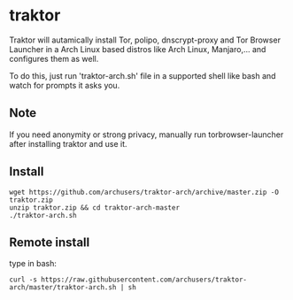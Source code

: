 # traktor
Traktor will autamically install Tor, polipo, dnscrypt-proxy and Tor Browser Launcher in a Arch Linux based distros like Arch Linux, Manjaro,... and configures them as well.

To do this, just run 'traktor-arch.sh' file in a supported shell like bash and watch for prompts it asks you.

## Note
If you need anonymity or strong privacy, manually run torbrowser-launcher after installing traktor and use it.

## Install
    wget https://github.com/archusers/traktor-arch/archive/master.zip -O traktor.zip
    unzip traktor.zip && cd traktor-arch-master
    ./traktor-arch.sh

## Remote install
type in bash:

    curl -s https://raw.githubusercontent.com/archusers/traktor-arch/master/traktor-arch.sh | sh